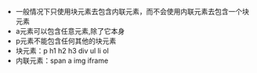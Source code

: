 * 一般情况下只使用块元素去包含内联元素，而不会使用内联元素去包含一个块元素
* a元素可以包含任意元素,除了它本身
* p元素不能包含任何其他的块元素
* 块元素：p h1 h2 h3 div ul li ol
* 内联元素：span a img iframe